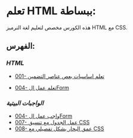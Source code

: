 # تعلم HTML ببساطة:

هذه الكورس مخصص لتعليم لغة الترميز HTML مع CSS.

## الفهرس:

### **_HTML_**

<!-- #### **Chapter_001 => Introduction** -->

- [001- تعلم اساسيات بعص عناصر التضمين](001/Readme.md)

<!-- - [001- تعلم اساسيات بعص عناصر التضمين](001/Readme.md)
<!-- - [001- تعلم اساسيات بعص عناصر التضمين](001/Readme.md) -->
<!-- - [001- تعلم اساسيات بعص عناصر التضمين](001/Readme.md) -->

- [004- تعلم عمل الForm](004/Readme.md)

### **_الواجبات البيتية_**

- [004- واجب عمل الForm](homeworks/004/Readme.md)
- [007- عمل الجدول مع تنسيق CSS](homeworks/007/Readme.md)
- [008- عمق البحار بشكل تفصيلي مع CSS](homeworks/008/Readme.md)
